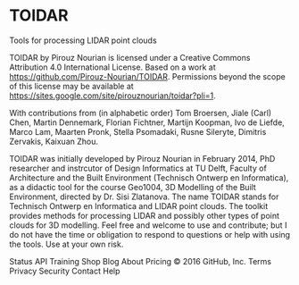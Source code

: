 # TOIDAR
Tools for processing LIDAR point clouds

TOIDAR by Pirouz Nourian is licensed under a Creative Commons Attribution 4.0 International License.
Based on a work at https://github.com/Pirouz-Nourian/TOIDAR.
Permissions beyond the scope of this license may be available at https://sites.google.com/site/pirouznourian/toidar?pli=1.

With contributions from (in alphabetic order) Tom Broersen, Jiale (Carl) Chen, Martin Dennemark, Florian Fichtner, Martijn Koopman, Ivo de Liefde, Marco Lam, Maarten Pronk, Stella Psomadaki, Rusne Sileryte, Dimitris Zervakis, Kaixuan Zhou. 

TOIDAR was initially developed by Pirouz Nourian in February 2014, PhD researcher and instrcutor of Design Informatics at TU Delft, Faculty of Architecture and the Built Environment (Technisch Ontwerp en Informatica), as a didactic tool for the course Geo1004, 3D Modelling of the Built Environment, directed by Dr. Sisi Zlatanova. The name TOIDAR stands for Technisch Ontwerp en Informatica and LIDAR point clouds. The toolkit provides methods for processing LIDAR and possibly other types of point clouds for 3D modelling. Feel free and welcome to use and contribute; but I do not have the time or obligation to respond to questions or help with using the tools. Use at your own risk. 


Status API Training Shop Blog About Pricing
© 2016 GitHub, Inc. Terms Privacy Security Contact Help
